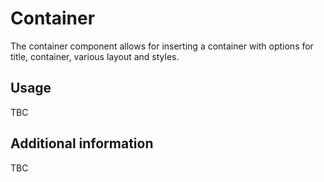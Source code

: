 # Container

The container component allows for inserting a container with options for title, container, various layout and styles.

## Usage

TBC

## Additional information

TBC
